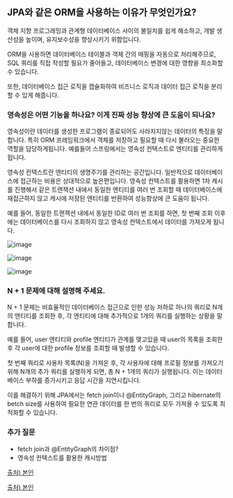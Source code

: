 ## JPA와 같은 ORM을 사용하는 이유가 무엇인가요?

객체 지향 프로그래밍과 관계형 데이터베이스 사이의 불일치를 쉽게 해소하고, 개발 생산성을 높이며, 유지보수성을 향상시키기 위함입니다. 

ORM을 사용하면 데이터베이스 테이블과 객체 간의 매핑을 자동으로 처리해주므로, SQL 쿼리를 직접 작성할 필요가 줄어들고, 데이터베이스 변경에 대한 영향을 최소화할 수 있습니다. 

또한, 데이터베이스 접근 로직을 캡슐화하여 비즈니스 로직과 데이터 접근 로직을 분리할 수 있게 해줍니다.

### 영속성은 어떤 기능을 하나요? 이게 진짜 성능 향상에 큰 도움이 되나요?

영속성이란 데이터를 생성한 프로그램이 종료되어도 사라지지않는 데이터의 특징을 말합니다. 특히 ORM 프레임워크에서 객체를 저장하고 필요할 때 다시 불러오는 중요한 역할을 담당하게됩니다. 예를들어 스프링에서는 영속성 컨텍스트로 엔티티를 관리하게됩니다.

영속성 컨텍스트란 엔티티의 생명주기를 관리하는 공간입니다. 일반적으로 데이터베이스에 접근하는 비용은 상대적으로 높은편입니다. 영속성 컨텍스트를 활용하면 1차 캐시를 진행해서 같은 트랜잭션 내에서 동일한 엔티티를 여러 번 조회할 때 데이터베이스에 재접근하지 않고 캐시에 저장된 엔티티를 반환하여 성능향상에 큰 도움이 됩니다. 

예를 들어, 동일한 트랜잭션 내에서 동일한 ID로 여러 번 조회를 하면, 첫 번째 조회 이후에는 데이터베이스를 다시 조회하지 않고 영속성 컨텍스트에서 데이터를 가져오게 됩니다.


![image](https://github.com/user-attachments/assets/94f73775-fdae-402b-9440-6819d79da948)

![image](https://github.com/user-attachments/assets/ef7b1c34-56ca-41c9-8976-19924ba1842c)

![image](https://github.com/user-attachments/assets/fe1d24bd-06ec-40df-9658-a517a64b0e09)


### N + 1 문제에 대해 설명해 주세요.

N + 1 문제는 비효율적인 데이터베이스 접근으로 인한 성능 저하로 하나의 쿼리로 N개의 엔티티를 조회한 후, 각 엔티티에 대해 추가적으로 1개의 쿼리를 실행하는 상황을 말합니다. 

예를 들어, user 엔티티와 profile 엔티티가 관계를 맺고있을 때 user의 목록을 조회한 후 각 user에 대한 profile 정보를 조회할 때 발생할 수 있습니다. 

첫 번째 쿼리로 사용자 목록(N)을 가져온 후, 각 사용자에 대해 프로필 정보를 가져오기 위해 N개의 추가 쿼리를 실행하게 되면, 총 N + 1개의 쿼리가 실행됩니다. 이는 데이터베이스 부하를 증가시키고 응답 시간을 지연시킵니다. 

이를 해결하기 위해 JPA에서는 fetch join이나 @EntityGraph, 그리고 hibernate의 betch size를 사용하여 필요한 연관 데이터를 한 번의 쿼리로 모두 가져올 수 있도록 최적화할 수 있습니다.

### 추가 질문

- fetch join과 @EntityGraph의 차이점?
- 영속성 컨텍스트를 활용한 캐시방법

[출처) 본인](https://velog.io/@sin_0/JPA-N-1-%EB%AC%B8%EC%A0%9C)

[출처) 본인](https://velog.io/@sin_0/JPA%EC%99%80-Spring-Data-JPA)

